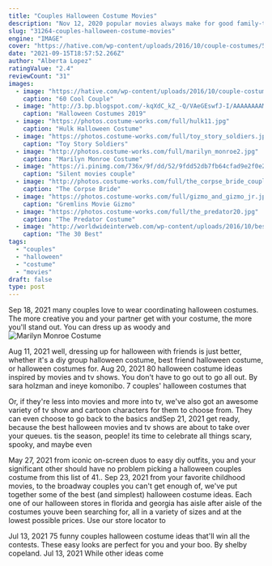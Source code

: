 ```yaml
---
title: "Couples Halloween Costume Movies"
description: "Nov 12, 2020 popular movies always make for good family-themed halloween costumes. Take your family back to the jurassic park era by dressing up as alan grant, ellie sattler, and your favorite"
slug: "31264-couples-halloween-costume-movies"
engine: "IMAGE"
cover: "https://hative.com/wp-content/uploads/2016/10/couple-costumes/53-couple-costume-ideas.jpg"
date: "2021-09-15T18:57:52.266Z"
author: "Alberta Lopez"
ratingValue: "2.4"
reviewCount: "31"
images:
  - image: "https://hative.com/wp-content/uploads/2016/10/couple-costumes/53-couple-costume-ideas.jpg"
    caption: "60 Cool Couple"
  - image: "http://3.bp.blogspot.com/-kqXdC_kZ_-Q/VAeGEswfJ-I/AAAAAAAAMNg/FG-YBWy8iAw/s1600/m1_zps8a229bd0.jpg"
    caption: "Halloween Costumes 2019"
  - image: "https://photos.costume-works.com/full/hulk11.jpg"
    caption: "Hulk Halloween Costume"
  - image: "https://photos.costume-works.com/full/toy_story_soldiers.jpg"
    caption: "Toy Story Soldiers"
  - image: "http://photos.costume-works.com/full/marilyn_monroe2.jpg"
    caption: "Marilyn Monroe Costume"
  - image: "https://i.pinimg.com/736x/9f/dd/52/9fdd52db7fb64cfad9e2f0e25bf1797e--movie-couples-costumes-couple-costumes.jpg"
    caption: "Silent movies couple"
  - image: "http://photos.costume-works.com/full/the_corpse_bride_couple2.jpg"
    caption: "The Corpse Bride"
  - image: "https://photos.costume-works.com/full/gizmo_and_gizmo_jr.jpg"
    caption: "Gremlins Movie Gizmo"
  - image: "https://photos.costume-works.com/full/the_predator20.jpg"
    caption: "The Predator Costume"
  - image: "http://worldwideinterweb.com/wp-content/uploads/2016/10/best-halloween-costume-ideas-ever.jpg"
    caption: "The 30 Best"
tags:
  - "couples"
  - "halloween"
  - "costume"
  - "movies"
draft: false
type: post
---
```


Sep 18, 2021 many couples love to wear coordinating halloween costumes. The more creative you and your partner get with your costume, the more you'll stand out. You can dress up as woody and
![Marilyn Monroe Costume](http://photos.costume-works.com/full/marilyn_monroe2.jpg "Marilyn Monroe Costume")

Aug 11, 2021 well, dressing up for halloween with friends is just better, whether it&#39;s a diy group halloween costume, best friend halloween costume, or halloween costumes for. Aug 20, 2021 80 halloween costume ideas inspired by movies and tv shows. You don&#39;t have to go out to go all out. By sara holzman and ineye komonibo.  7 couples&#39; halloween costumes that
<!--inArticleAds-->

<!--galleryOne-->

Or, if they're less into movies and more into tv, we've also got an awesome variety of tv show and cartoon characters for them to choose from. They can even choose to go back to the basics andSep 21, 2021 get ready, because the best halloween movies and tv shows are about to take over your queues. tis the season, people! its time to celebrate all things scary, spooky, and maybe even
<!--inArticleAds-->

<!--galleryTwo-->

May 27, 2021 from iconic on-screen duos to easy diy outfits, you and your significant other should have no problem picking a halloween couples costume from this list of 41.. Sep 23, 2021 from your favorite childhood movies, to the broadway couples you can't get enough of, we've put together some of the best (and simplest) halloween costume ideas. Each one of our halloween stores in florida and georgia has aisle after aisle of the costumes youve been searching for, all in a variety of sizes and at the lowest possible prices. Use our store locator to
<!--galleryThree-->

Jul 13, 2021 75 funny couples halloween costume ideas that'll win all the contests. These easy looks are perfect for you and your boo. By shelby copeland. Jul 13, 2021  While other ideas come
